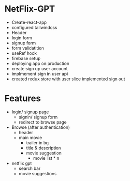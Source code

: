 # NetFlix-GPT

- Create-react-app
- configured tailwindcss
- Header
- login form
- signup form
- form validatition
- useRef hook
- firebase setup
- deploying app on production
- create sign up user account
- implmement sign in user api
- created redux store with user slice
implemented sign out


# Features
 - login/ signup page
    - signin/ signup form
    - redirect to browse page
 - Browse (after authentication)
    - header
    - main movie
        - trailer in bg
        - title & description
        - movie suggestion
            - movie list * n
 - netflix gpt
    - search bar
    - movie suggestions